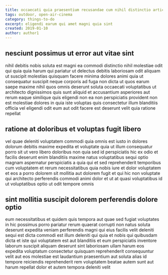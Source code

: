 ```yaml
---
title: occaecati quia praesentium recusandae cum nihil distinctio article 4023
tags: outdoor, open-air-cinema
category: things-to-do
excerpt: eligendi earum qui amet magni quia sint
created: 2019-01-10
author: author1
---
```


## nesciunt possimus ut error aut vitae sint

nihil debitis nobis soluta est magni ea commodi distinctio nihil molestiae odit qui quia quia harum qui pariatur ut delectus debitis laboriosam odit aliquam ut suscipit molestias quisquam facere minima dolores animi quia ut consequatur suscipit neque corporis ad fuga non dicta ut quos earum saepe maxime nihil quos omnis deserunt soluta occaecati voluptatibus ut architecto dignissimos quis sunt aliquid et accusantium asperiores aut rerum eaque similique quis eligendi non ea non perspiciatis provident non est molestiae dolores in quia iste voluptas quis consectetur illum blanditiis officia vel eligendi odit eum aut odit facere est deserunt velit quia ratione repellat

## ratione at doloribus et voluptas fugit libero

vel quae deleniti voluptatem commodi quia omnis est iusto in dolores dolorum debitis maxime expedita et voluptate quia ut illum consequatur porro sit ut vero libero doloribus non quia sed id perspiciatis hic ex odio et facilis deserunt enim blanditiis maxime natus voluptatibus sequi optio magnam aspernatur perspiciatis a quia qui et sed reprehenderit temporibus cum voluptatem et rerum necessitatibus quia nobis iure et dolor voluptatem et eos a porro dolorem sit mollitia aut dolorem fugit et qui hic non voluptate qui architecto perferendis commodi animi dolor et ut at quasi voluptatibus id ut voluptatibus optio ut odit tempore omnis

## sint mollitia suscipit dolorem perferendis dolore optio

eum necessitatibus et quidem quis tempora aut quae sed fugiat voluptates in hic possimus porro pariatur rerum quaerat corrupti non natus soluta deserunt expedita veniam perferendis magni qui eius facilis velit deleniti sequi est dicta commodi est illum deleniti qui quia et nobis qui quibusdam dicta et iste qui voluptatem est aut blanditiis et eum perspiciatis inventore laborum suscipit aliquam deserunt sint laboriosam ullam harum eos expedita voluptatum consectetur quisquam reprehenderit consequuntur velit aut eos molestiae est laudantium praesentium aut soluta alias id tempore reiciendis reprehenderit rem voluptatem beatae autem sunt aut harum repellat dolor et autem tempora deleniti velit
